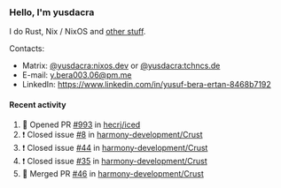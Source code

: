 ### Hello, I'm yusdacra

I do Rust, Nix / NixOS and [other stuff](https://yusdacra.gitlab.io/about).

Contacts:
- Matrix: [@yusdacra:nixos.dev](https://matrix.to/#/@yusdacra:nixos.dev) or [@yusdacra:tchncs.de](https://matrix.to/#/@yusdacra:tchncs.de)
- E-mail: y.bera003.06@pm.me
- LinkedIn: https://www.linkedin.com/in/yusuf-bera-ertan-8468b7192

#### Recent activity

<!--START_SECTION:activity-->
1. 💪 Opened PR [#993](https://github.com/hecrj/iced/pull/993) in [hecrj/iced](https://github.com/hecrj/iced)
2. ❗️ Closed issue [#8](https://github.com/harmony-development/Crust/issues/8) in [harmony-development/Crust](https://github.com/harmony-development/Crust)
3. ❗️ Closed issue [#44](https://github.com/harmony-development/Crust/issues/44) in [harmony-development/Crust](https://github.com/harmony-development/Crust)
4. ❗️ Closed issue [#35](https://github.com/harmony-development/Crust/issues/35) in [harmony-development/Crust](https://github.com/harmony-development/Crust)
5. 🎉 Merged PR [#46](https://github.com/harmony-development/Crust/pull/46) in [harmony-development/Crust](https://github.com/harmony-development/Crust)
<!--END_SECTION:activity-->

